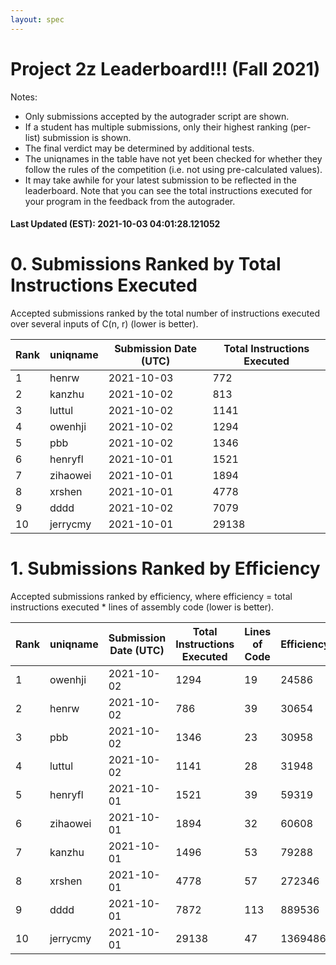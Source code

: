 ```yaml
---
layout: spec
---
```


Project 2z Leaderboard!!! (Fall 2021)
==============================
Notes:
- Only submissions accepted by the autograder script are shown.
- If a student has multiple submissions, only their highest ranking (per-list) submission is shown.
- The final verdict may be determined by additional tests.
- The uniqnames in the table have not yet been checked for whether they follow the rules of the competition (i.e. not using pre-calculated values).
- It may take awhile for your latest submission to be reflected in the leaderboard. Note that you can see the total instructions executed for your program in the feedback from the autograder.


#### Last Updated (EST): 2021-10-03 04:01:28.121052

# 0. Submissions Ranked by Total Instructions Executed
Accepted submissions ranked by the total number of instructions executed over several inputs of C(n, r) (lower is better).

| Rank  | uniqname | Submission Date (UTC) | Total Instructions Executed |
|---|---|---|---|
| 1 | henrw | 2021-10-03 | 772 |
| 2 | kanzhu | 2021-10-02 | 813 |
| 3 | luttul | 2021-10-02 | 1141 |
| 4 | owenhji | 2021-10-02 | 1294 |
| 5 | pbb | 2021-10-02 | 1346 |
| 6 | henryfl | 2021-10-01 | 1521 |
| 7 | zihaowei | 2021-10-01 | 1894 |
| 8 | xrshen | 2021-10-01 | 4778 |
| 9 | dddd | 2021-10-02 | 7079 |
| 10 | jerrycmy | 2021-10-01 | 29138 |


# 1. Submissions Ranked by Efficiency
Accepted submissions ranked by efficiency, where efficiency = total instructions executed * lines of assembly code (lower is better).

| Rank  | uniqname | Submission Date (UTC) | Total Instructions Executed |Lines of Code | Efficiency |
|---|---|---|---|---|---|
| 1 | owenhji | 2021-10-02 | 1294 | 19 | 24586 |
| 2 | henrw | 2021-10-02 | 786 | 39 | 30654 |
| 3 | pbb | 2021-10-02 | 1346 | 23 | 30958 |
| 4 | luttul | 2021-10-02 | 1141 | 28 | 31948 |
| 5 | henryfl | 2021-10-01 | 1521 | 39 | 59319 |
| 6 | zihaowei | 2021-10-01 | 1894 | 32 | 60608 |
| 7 | kanzhu | 2021-10-01 | 1496 | 53 | 79288 |
| 8 | xrshen | 2021-10-01 | 4778 | 57 | 272346 |
| 9 | dddd | 2021-10-01 | 7872 | 113 | 889536 |
| 10 | jerrycmy | 2021-10-01 | 29138 | 47 | 1369486 |

